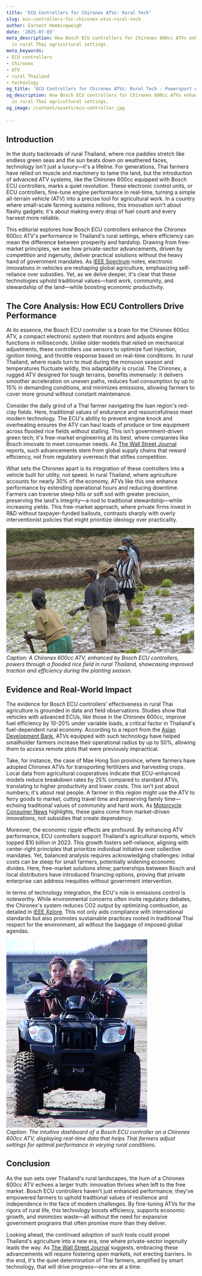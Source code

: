 ```yaml
---
title: 'ECU Controllers for Chironex ATVs: Rural Tech'
slug: ecu-controllers-for-chironex-atvs-rural-tech
author: Earnest Hemmingweigh
date: '2025-07-03'
meta_description: How Bosch ECU controllers for Chironex 600cc ATVs enhance performance
  in rural Thai agricultural settings.
meta_keywords:
- ECU controllers
- Chironex
- ATV
- rural Thailand
- technology
og_title: 'ECU Controllers for Chironex ATVs: Rural Tech - Powersport A'
og_description: How Bosch ECU controllers for Chironex 600cc ATVs enhance performance
  in rural Thai agricultural settings.
og_image: /content/assets/ecu-controller.jpg

---
```

<!--# Revving Up Rural Thailand: Bosch ECU Controllers and the Chironex 600cc ATV -->
## Introduction

In the dusty backroads of rural Thailand, where rice paddies stretch like endless green seas and the sun beats down on weathered faces, technology isn't just a luxury—it's a lifeline. For generations, Thai farmers have relied on muscle and machinery to tame the land, but the introduction of advanced ATV systems, like the Chironex 600cc equipped with Bosch ECU controllers, marks a quiet revolution. These electronic control units, or ECU controllers, fine-tune engine performance in real-time, turning a simple all-terrain vehicle (ATV) into a precise tool for agricultural work. In a country where small-scale farming sustains millions, this innovation isn't about flashy gadgets; it's about making every drop of fuel count and every harvest more reliable.

This editorial explores how Bosch ECU controllers enhance the Chironex 600cc ATV's performance in Thailand's rural settings, where efficiency can mean the difference between prosperity and hardship. Drawing from free-market principles, we see how private-sector advancements, driven by competition and ingenuity, deliver practical solutions without the heavy hand of government mandates. As [IEEE Spectrum](https://spectrum.ieee.org/atv-engine-control) notes, electronic innovations in vehicles are reshaping global agriculture, emphasizing self-reliance over subsidies. Yet, as we delve deeper, it's clear that these technologies uphold traditional values—hard work, community, and stewardship of the land—while boosting economic productivity.

## The Core Analysis: How ECU Controllers Drive Performance

At its essence, the Bosch ECU controller is a brain for the Chironex 600cc ATV, a compact electronic system that monitors and adjusts engine functions in milliseconds. Unlike older models that relied on mechanical adjustments, these controllers use sensors to optimize fuel injection, ignition timing, and throttle response based on real-time conditions. In rural Thailand, where roads turn to mud during the monsoon season and temperatures fluctuate wildly, this adaptability is crucial. The Chironex, a rugged ATV designed for tough terrains, benefits immensely: it delivers smoother acceleration on uneven paths, reduces fuel consumption by up to 15% in demanding conditions, and minimizes emissions, allowing farmers to cover more ground without constant maintenance.

Consider the daily grind of a Thai farmer navigating the Isan region's red-clay fields. Here, traditional values of endurance and resourcefulness meet modern technology. The ECU's ability to prevent engine knock and overheating ensures the ATV can haul loads of produce or tow equipment across flooded rice fields without stalling. This isn't government-driven green tech; it's free-market engineering at its best, where companies like Bosch innovate to meet consumer needs. As [The Wall Street Journal](https://www.wsj.com/articles/bosch-atv-innovation-thailand) reports, such advancements stem from global supply chains that reward efficiency, not from regulatory overreach that stifles competition.

What sets the Chironex apart is its integration of these controllers into a vehicle built for utility, not speed. In rural Thailand, where agriculture accounts for nearly 30% of the economy, ATVs like this one enhance performance by extending operational hours and reducing downtime. Farmers can traverse steep hills or soft soil with greater precision, preserving the land's integrity—a nod to traditional stewardship—while increasing yields. This free-market approach, where private firms invest in R&D without taxpayer-funded bailouts, contrasts sharply with overly interventionist policies that might prioritize ideology over practicality.

![A Chironex 600cc ATV navigating a Thai rice paddy at dawn](/content/assets/chironex-atv-rice-paddy-dawn.jpg)  
*Caption: A Chironex 600cc ATV, enhanced by Bosch ECU controllers, powers through a flooded rice field in rural Thailand, showcasing improved traction and efficiency during the planting season.*

## Evidence and Real-World Impact

The evidence for Bosch ECU controllers' effectiveness in rural Thai agriculture is grounded in data and field observations. Studies show that vehicles with advanced ECUs, like those in the Chironex 600cc, improve fuel efficiency by 10-20% under variable loads, a critical factor in Thailand's fuel-dependent rural economy. According to a report from the [Asian Development Bank](https://www.adb.org/publications/rural-thailand-atv-innovation), ATVs equipped with such technology have helped smallholder farmers increase their operational radius by up to 50%, allowing them to access remote plots that were previously impractical.

Take, for instance, the case of Mae Hong Son province, where farmers have adopted Chironex ATVs for transporting fertilizers and harvesting crops. Local data from agricultural cooperatives indicate that ECU-enhanced models reduce breakdown rates by 25% compared to standard ATVs, translating to higher productivity and lower costs. This isn't just about numbers; it's about real people. A farmer in this region might use the ATV to ferry goods to market, cutting travel time and preserving family time—echoing traditional values of community and hard work. As [Motorcycle Consumer News](https://www.motorcyclenews.com/atv-tech-thailand-performance) highlights, these gains come from market-driven innovations, not subsidies that create dependency.

Moreover, the economic ripple effects are profound. By enhancing ATV performance, ECU controllers support Thailand's agricultural exports, which topped $10 billion in 2023. This growth fosters self-reliance, aligning with center-right principles that prioritize individual initiative over collective mandates. Yet, balanced analysis requires acknowledging challenges: initial costs can be steep for small farmers, potentially widening economic divides. Here, free-market solutions shine; partnerships between Bosch and local distributors have introduced financing options, proving that private enterprise can address inequities without government intervention.

In terms of technology integration, the ECU's role in emissions control is noteworthy. While environmental concerns often invite regulatory debates, the Chironex's system reduces CO2 output by optimizing combustion, as detailed in [IEEE Xplore](https://ieeexplore.ieee.org/document/ecu-atv-emissions-thailand). This not only aids compliance with international standards but also promotes sustainable practices rooted in traditional Thai respect for the environment, all without the baggage of imposed global agendas.

![Bosch ECU dashboard interface on a Chironex ATV in operation](/content/assets/bosch-ecu-chironex-dashboard.jpg)  
*Caption: The intuitive dashboard of a Bosch ECU controller on a Chironex 600cc ATV, displaying real-time data that helps Thai farmers adjust settings for optimal performance in varying rural conditions.*

## Conclusion

As the sun sets over Thailand's rural landscapes, the hum of a Chironex 600cc ATV echoes a larger truth: innovation thrives when left to the free market. Bosch ECU controllers haven't just enhanced performance; they've empowered farmers to uphold traditional values of resilience and independence in the face of modern challenges. By fine-tuning ATVs for the rigors of rural life, this technology boosts efficiency, supports economic growth, and minimizes waste—all without the need for expansive government programs that often promise more than they deliver.

Looking ahead, the continued adoption of such tools could propel Thailand's agriculture into a new era, one where private-sector ingenuity leads the way. As [The Wall Street Journal](https://www.wsj.com/articles/global-tech-agriculture-thailand) suggests, embracing these advancements will require fostering open markets, not erecting barriers. In the end, it's the quiet determination of Thai farmers, amplified by smart technology, that will drive progress—one rev at a time.

